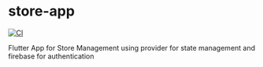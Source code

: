 # store-app
[![CI](https://github.com/VirgoCoachman/store-app/actions/workflows/workflow.yml/badge.svg)](https://github.com/VirgoCoachman/store-app/actions/workflows/workflow.yml)

Flutter App for Store Management using provider for state management and firebase for authentication
